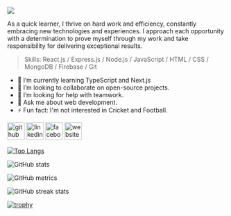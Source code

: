[<img src='https://i.ibb.co/Jrsx4FY/Github-profile-1.png'>](https://www.facebook.com/shajib.hossain.dev)

As a quick learner, I thrive on hard work and efficiency, constantly embracing new technologies and
experiences. I approach each opportunity with a determination to prove myself through my work and
take responsibility for delivering exceptional results.

> Skills: React.js / Express.js / Node.js / JavaScript / HTML / CSS / MongoDB / Firebase / Git

- 🌱 I’m currently learning TypeScript and Next.js 
- 👯 I’m looking to collaborate on open-source projects. 
- 🤔 I’m looking for help with teamwork. 
- 💬 Ask me about web development. 
- ⚡ Fun fact: I'm not interested in Cricket and Football. 


[<img src='https://cdn.jsdelivr.net/npm/simple-icons@3.0.1/icons/github.svg' alt='github' height='40'>](https://github.com/Shajib-Dv)  [<img src='https://cdn.jsdelivr.net/npm/simple-icons@3.0.1/icons/linkedin.svg' alt='linkedin' height='40'>](https://www.linkedin.com/in/sojeebhossain/)  [<img src='https://cdn.jsdelivr.net/npm/simple-icons@3.0.1/icons/facebook.svg' alt='facebook' height='40'>](https://www.facebook.com/shajib.hossain.dev)  [<img src='https://cdn.jsdelivr.net/npm/simple-icons@3.0.1/icons/icloud.svg' alt='website' height='40'>](https://shajib-hossain-portfolio.web.app/)  



[![Top Langs](https://github-readme-stats.vercel.app/api/top-langs/?username=Shajib-Dv)](https://github.com/anuraghazra/github-readme-stats)

![GitHub stats](https://github-readme-stats.vercel.app/api?username=Shajib-Dv&show_icons=true)  

![GitHub metrics](https://metrics.lecoq.io/Shajib-Dv)  

![GitHub streak stats](https://streak-stats.demolab.com/?user=Shajib-Dv)  

[![trophy](https://github-profile-trophy.vercel.app/?username=Shajib-Dv)](https://github.com/ryo-ma/github-profile-trophy)

